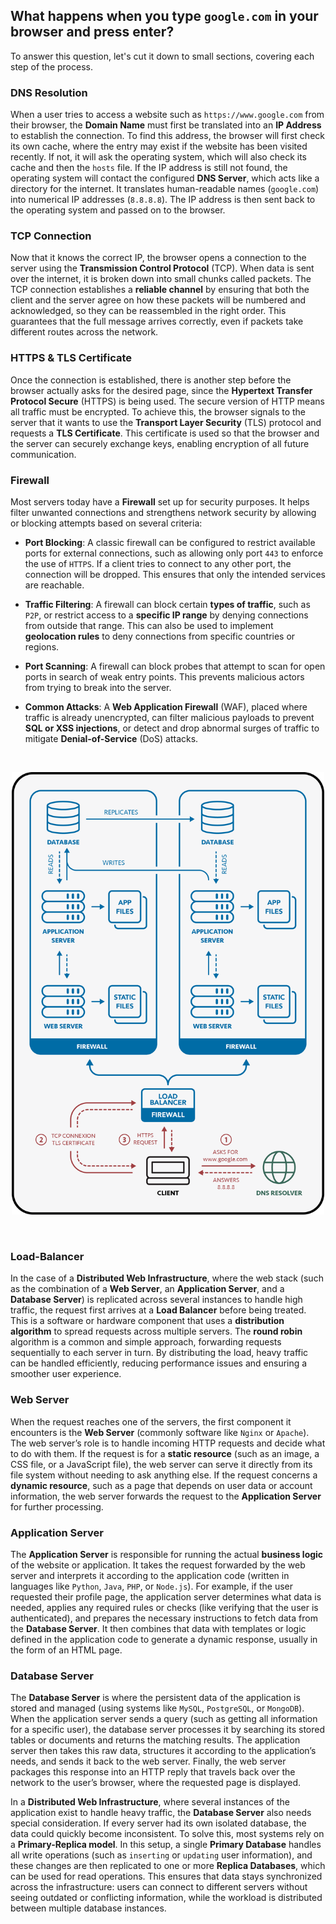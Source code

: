 ## What happens when you type `google.com` in your browser and press enter?

To answer this question, let's cut it down to small sections, covering each step of the process.

### DNS Resolution

When a user tries to access a website such as `https://www.google.com` from their browser, the **Domain Name** must first be translated into an **IP Address** to establish the connection. To find this address, the browser will first check its own cache, where the entry may exist if the website has been visited recently. If not, it will ask the operating system, which will also check its cache and then the `hosts` file. If the IP address is still not found, the operating system will contact the configured **DNS Server**, which acts like a directory for the internet. It translates human-readable names (`google.com`) into numerical IP addresses (`8.8.8.8`). The IP address is then sent back to the operating system and passed on to the browser.

### TCP Connection

Now that it knows the correct IP, the browser opens a connection to the server using the **Transmission Control Protocol** (TCP). When data is sent over the internet, it is broken down into small chunks called packets. The TCP connection establishes a **reliable channel** by ensuring that both the client and the server agree on how these packets will be numbered and acknowledged, so they can be reassembled in the right order. This guarantees that the full message arrives correctly, even if packets take different routes across the network.

### HTTPS & TLS Certificate

Once the connection is established, there is another step before the browser actually asks for the desired page, since the **Hypertext Transfer Protocol Secure** (HTTPS) is being used. The secure version of HTTP means all traffic must be encrypted. To achieve this, the browser signals to the server that it wants to use the **Transport Layer Security** (TLS) protocol and requests a **TLS Certificate**. This certificate is used so that the browser and the server can securely exchange keys, enabling encryption of all future communication.

### Firewall

Most servers today have a **Firewall** set up for security purposes. It helps filter unwanted connections and strengthens network security by allowing or blocking attempts based on several criteria:

- **Port Blocking**: A classic firewall can be configured to restrict available ports for external connections, such as allowing only port `443` to enforce the use of `HTTPS`. If a client tries to connect to any other port, the connection will be dropped. This ensures that only the intended services are reachable.

- **Traffic Filtering**: A firewall can block certain **types of traffic**, such as `P2P`, or restrict access to a **specific IP range** by denying connections from outside that range. This can also be used to implement **geolocation rules** to deny connections from specific countries or regions.

- **Port Scanning**: A firewall can block probes that attempt to scan for open ports in search of weak entry points. This prevents malicious actors from trying to break into the server.

- **Common Attacks**: A **Web Application Firewall** (WAF), placed where traffic is already unencrypted, can filter malicious payloads to prevent **SQL or XSS injections**, or detect and drop abnormal surges of traffic to mitigate **Denial-of-Service** (DoS) attacks.

<br>
<p align=center>
	<img src="1-diagram.png" width="500">
</p>
<br>

### Load-Balancer

In the case of a **Distributed Web Infrastructure**, where the web stack (such as the combination of a **Web Server**, an **Application Server**, and a **Database Server**) is replicated across several instances to handle high traffic, the request first arrives at a **Load Balancer** before being treated. This is a software or hardware component that uses a **distribution algorithm** to spread requests across multiple servers. The **round robin** algorithm is a common and simple approach, forwarding requests sequentially to each server in turn. By distributing the load, heavy traffic can be handled efficiently, reducing performance issues and ensuring a smoother user experience.

### Web Server

When the request reaches one of the servers, the first component it encounters is the **Web Server** (commonly software like `Nginx` or `Apache`). The web server’s role is to handle incoming HTTP requests and decide what to do with them. If the request is for a **static resource** (such as an image, a CSS file, or a JavaScript file), the web server can serve it directly from its file system without needing to ask anything else. If the request concerns a **dynamic resource**, such as a page that depends on user data or account information, the web server forwards the request to the **Application Server** for further processing.

### Application Server

The **Application Server** is responsible for running the actual **business logic** of the website or application. It takes the request forwarded by the web server and interprets it according to the application code (written in languages like `Python`, `Java`, `PHP`, or `Node.js`). For example, if the user requested their profile page, the application server determines what data is needed, applies any required rules or checks (like verifying that the user is authenticated), and prepares the necessary instructions to fetch data from the **Database Server**. It then combines that data with templates or logic defined in the application code to generate a dynamic response, usually in the form of an HTML page.

### Database Server

The **Database Server** is where the persistent data of the application is stored and managed (using systems like `MySQL`, `PostgreSQL`, or `MongoDB`). When the application server sends a query (such as getting all information for a specific user), the database server processes it by searching its stored tables or documents and returns the matching results. The application server then takes this raw data, structures it according to the application’s needs, and sends it back to the web server. Finally, the web server packages this response into an HTTP reply that travels back over the network to the user’s browser, where the requested page is displayed.

In a **Distributed Web Infrastructure**, where several instances of the application exist to handle heavy traffic, the **Database Server** also needs special consideration. If every server had its own isolated database, the data could quickly become inconsistent. To solve this, most systems rely on a **Primary-Replica model**. In this setup, a single **Primary Database** handles all write operations (such as `inserting` or `updating` user information), and these changes are then replicated to one or more **Replica Databases**, which can be used for read operations. This ensures that data stays synchronized across the infrastructure: users can connect to different servers without seeing outdated or conflicting information, while the workload is distributed between multiple database instances.

